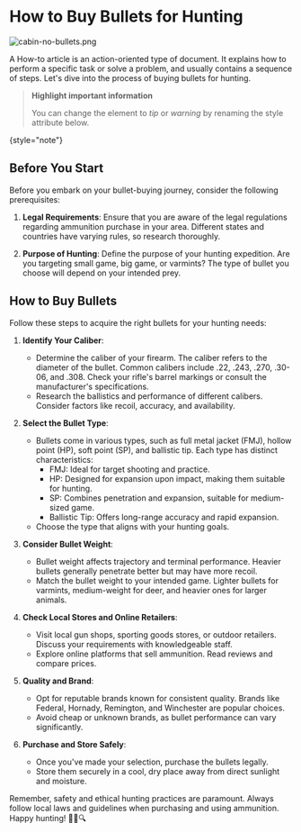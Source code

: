 # How to Buy Bullets for Hunting

![cabin-no-bullets.png](cabin-no-bullets.png)  

A How-to article is an action-oriented type of document. It explains how to perform a specific task or solve a problem, and usually contains a sequence of steps. Let's dive into the process of buying bullets for hunting.

> **Highlight important information**
>
> You can change the element to *tip* or *warning* by renaming the style attribute below.
>
{style="note"}

## Before You Start

Before you embark on your bullet-buying journey, consider the following prerequisites:

1. **Legal Requirements**: Ensure that you are aware of the legal regulations regarding ammunition purchase in your area. Different states and countries have varying rules, so research thoroughly.

2. **Purpose of Hunting**: Define the purpose of your hunting expedition. Are you targeting small game, big game, or varmints? The type of bullet you choose will depend on your intended prey.

## How to Buy Bullets

Follow these steps to acquire the right bullets for your hunting needs:

1. **Identify Your Caliber**:
   - Determine the caliber of your firearm. The caliber refers to the diameter of the bullet. Common calibers include .22, .243, .270, .30-06, and .308. Check your rifle's barrel markings or consult the manufacturer's specifications.
   - Research the ballistics and performance of different calibers. Consider factors like recoil, accuracy, and availability.

2. **Select the Bullet Type**:
   - Bullets come in various types, such as full metal jacket (FMJ), hollow point (HP), soft point (SP), and ballistic tip. Each type has distinct characteristics:
      - FMJ: Ideal for target shooting and practice.
      - HP: Designed for expansion upon impact, making them suitable for hunting.
      - SP: Combines penetration and expansion, suitable for medium-sized game.
      - Ballistic Tip: Offers long-range accuracy and rapid expansion.
   - Choose the type that aligns with your hunting goals.

3. **Consider Bullet Weight**:
   - Bullet weight affects trajectory and terminal performance. Heavier bullets generally penetrate better but may have more recoil.
   - Match the bullet weight to your intended game. Lighter bullets for varmints, medium-weight for deer, and heavier ones for larger animals.

4. **Check Local Stores and Online Retailers**:
   - Visit local gun shops, sporting goods stores, or outdoor retailers. Discuss your requirements with knowledgeable staff.
   - Explore online platforms that sell ammunition. Read reviews and compare prices.

5. **Quality and Brand**:
   - Opt for reputable brands known for consistent quality. Brands like Federal, Hornady, Remington, and Winchester are popular choices.
   - Avoid cheap or unknown brands, as bullet performance can vary significantly.

6. **Purchase and Store Safely**:
   - Once you've made your selection, purchase the bullets legally.
   - Store them securely in a cool, dry place away from direct sunlight and moisture.

Remember, safety and ethical hunting practices are paramount. Always follow local laws and guidelines when purchasing and using ammunition. Happy hunting! 🌿🦌🔍

